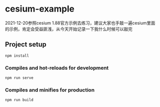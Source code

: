 # cesium-example
2021-12-20参照cesium 1.88官方示例去练习，建议大家也手敲一遍cesium里面的示例，肯定会受益匪浅，从今天开始记录一下我什么时候可以敲完

## Project setup
```
npm install
```

### Compiles and hot-reloads for development
```
npm run serve
```

### Compiles and minifies for production
```
npm run build
```


